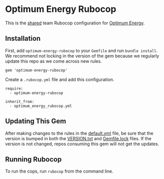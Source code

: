# Optimum Energy Rubocop

This is the [shared](https://rubocop.readthedocs.io/en/latest/configuration/) team Rubocop
configuration for [Optimum Energy](http://optimumenergyco.com/).

## Installation

First, add `optimum-energy-rubocop` to your `Gemfile` and run `bundle install`. We recommend not
locking in the version of the gem because we regularly update this repo as we come across new rules.

```
gem 'optimum-energy-rubocop'
```

Create a `.rubocop.yml` file and add this configuration.

```
require:
  - optimum-energy-rubocop

inherit_from:
  - optimum_energy_rubocop.yml
```

## Updating This Gem

After making changes to the rules in the [default.yml](default.yml) file, be sure that the version
is bumped in both the [VERSION.txt](VERSION.txt) and [Gemfile.lock](Gemfile.lock) files. If the
version is not changed, repos consuming this gem will not get the updates.

## Running Rubocop

To run the cops, run `rubocop` from the command line.
